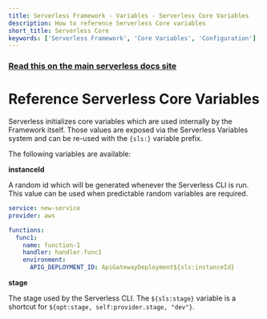 ```yaml
---
title: Serverless Framework - Variables - Serverless Core Variables
description: How to reference Serverless Core variables
short_title: Serverless Core
keywords: ['Serverless Framework', 'Core Variables', 'Configuration']
---
```


<!-- DOCS-SITE-LINK:START automatically generated  -->

### [Read this on the main serverless docs site](https://www.serverless.com/framework/docs/guides/variables/core)

<!-- DOCS-SITE-LINK:END -->

# Reference Serverless Core Variables

Serverless initializes core variables which are used internally by the Framework itself. Those values are exposed via the Serverless Variables system and can be re-used with the `{sls:}` variable prefix.

The following variables are available:

**instanceId**

A random id which will be generated whenever the Serverless CLI is run. This value can be used when predictable random variables are required.

```yml
service: new-service
provider: aws

functions:
  func1:
    name: function-1
    handler: handler.func1
    environment:
      APIG_DEPLOYMENT_ID: ApiGatewayDeployment${sls:instanceId}
```

**stage**

The stage used by the Serverless CLI. The `${sls:stage}` variable is a shortcut for `${opt:stage, self:provider.stage, "dev"}`.
